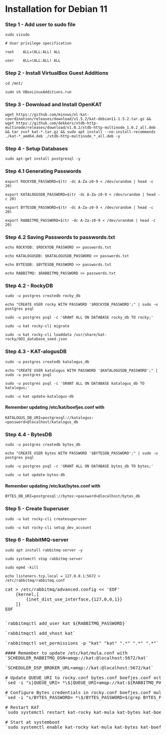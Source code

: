 # Installation for Debian 11

### Step 1 - Add user to sudo file
`sudo visudo`

`# User privilege specification`

`root    ALL=(ALL:ALL) ALL`

`user    ALL=(ALL:ALL) ALL`

### Step 2 - Install VirtualBox Guest Additions
`cd /mnt/`

`sudo sh VBoxLinuxAdditions.run`

### Step 3 - Download and Install OpenKAT
`wget https://github.com/minvws/nl-kat-coordination/releases/download/v1.5.2/kat-debian11-1.5.2.tar.gz && wget https://github.com/dekkers/xtdb-http-multinode/releases/download/v1.0.2/xtdb-http-multinode_1.0.2_all.deb && tar zvxf kat-*.tar.gz && sudo apt install --no-install-recommends ./kat-*_amd64.deb ./xtdb-http-multinode_*_all.deb -y`

### Step 4 - Setup Databases
`sudo apt-get install postgresql -y`

### Step 4.1 Generating Passwords
`export ROCKYDB_PASSWORD=$(tr -dc A-Za-z0-9 < /dev/urandom | head -c 20)`

`export KATALOGUSDB_PASSWORD=$(tr -dc A-Za-z0-9 < /dev/urandom | head -c 20)`

`export BYTESDB_PASSWORD=$(tr -dc A-Za-z0-9 < /dev/urandom | head -c 20)`

`export RABBITMQ_PASSWORD=$(tr -dc A-Za-z0-9 < /dev/urandom | head -c 20)`

### Step 4.2 Saving Passwords to passwords.txt
`echo ROCKYDB: $ROCKYDB_PASSWORD >> passwords.txt`

`echo KATALOGUSDB: $KATALOGUSDB_PASSWORD >> passwords.txt`

`echo BYTESDB: $BYTESDB_PASSWORD >> passwords.txt`

`echo RABBITMQ: $RABBITMQ_PASSWORD >> passwords.txt`

### Step 4.2 - RockyDB
`sudo -u postgres createdb rocky_db`

`echo "CREATE USER rocky WITH PASSWORD '$ROCKYDB_PASSWORD';" | sudo -u postgres psql`

`sudo -u postgres psql -c 'GRANT ALL ON DATABASE rocky_db TO rocky;'`

`sudo -u kat rocky-cli migrate`

`sudo -u kat rocky-cli loaddata /usr/share/kat-rocky/OOI_database_seed.json`

### Step 4.3 - KAT-alogusDB
`sudo -u postgres createdb katalogus_db`

`echo "CREATE USER katalogus WITH PASSWORD '$KATALOGUSDB_PASSWORD';" | sudo -u postgres psql`

`sudo -u postgres psql -c 'GRANT ALL ON DATABASE katalogus_db TO katalogus;'`

`sudo -u kat update-katalogus-db`
#### Remember updating /etc/kat/boefjes.conf with 

`KATALOGUS_DB_URI=postgresql://katalogus:<password>@localhost/katalogus_db`

### Step 4.4 - BytesDB
`sudo -u postgres createdb bytes_db`

`echo "CREATE USER bytes WITH PASSWORD '$BYTESDB_PASSWORD';" | sudo -u postgres psql`

`sudo -u postgres psql -c 'GRANT ALL ON DATABASE bytes_db TO bytes;'`

`sudo -u kat update-bytes-db`
#### Remember updating /etc/kat/bytes.conf with 

`BYTES_DB_URI=postgresql://bytes:<password>@localhost/bytes_db`

### Step 5 - Create Superuser
`sudo -u kat rocky-cli createsuperuser`

`sudo -u kat rocky-cli setup_dev_account`

### Step 6 - RabbitMQ-server
`sudo apt install rabbitmq-server -y`

`sudo systemctl stop rabbitmq-server`

`sudo epmd -kill`

`echo listeners.tcp.local = 127.0.0.1:5672 > /etc/rabbitmq/rabbitmq.conf`
<pre>
cat > /etc/rabbitmq/advanced.config << 'EOF'
    {kernel,[
        {inet_dist_use_interface,{127,0,0,1}}
    ]}
EOF
<pre>

`rabbitmqctl add_user kat ${RABBITMQ_PASSWORD}`

`rabbitmqctl add_vhost kat`

`rabbitmqctl set_permissions -p "kat" "kat" ".*" ".*" ".*"`

#### Remember to update /etc/kat/mula.conf with
`SCHEDULER_RABBITMQ_DSN=amqp://kat:<password>@localhost:5672/kat`

`SCHEDULER_DSP_BROKER_URL=amqp://kat:<password>@localhost:5672/kat`

# Update QUEUE_URI to rocky.conf bytes.conf boefjes.conf octopoes.conf
`sed -i "s|QUEUE_URI= *\$|QUEUE_URI=amqp://kat:${RABBITMQ_PASSWORD}@localhost:5672/kat|" /etc/kat/*.conf`

# Configure Bytes credentials in rocky.conf boefjes.conf mula.conf
`sed -i "s/BYTES_PASSWORD= *\$/BYTES_PASSWORD=$(grep BYTES_PASSWORD /etc/kat/bytes.conf | awk -F'=' '{ print $2 }')/" /etc/kat/*.conf`

# Restart KAT
`sudo systemctl restart kat-rocky kat-mula kat-bytes kat-boefjes kat-normalizers kat-katalogus kat-keiko kat-octopoes kat-octopoes-worker`

# Start at systemboot
`sudo systemctl enable kat-rocky kat-mula kat-bytes kat-boefjes kat-normalizers kat-katalogus kat-keiko kat-octopoes kat-octopoes-worker`
